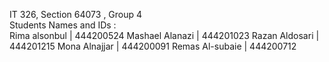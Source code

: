 IT 326, Section 64073 , Group 4 <br />
Students Names and IDs : <br />
Rima alsonbul   | 444200524 
Mashael Alanazi | 444201023
Razan Aldosari  | 444201215
Mona Alnajjar   | 444200091
Remas Al-subaie | 444200712
